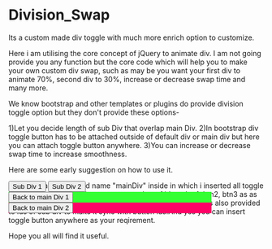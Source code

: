 # Division_Swap
Its a custom made div toggle with much more enrich option to customize.

Here i am utilising the core concept of jQuery to animate div. I am not going provide you any function but the core code which will help you to make your own custom div swap, such as may be you want your first div to animate 70%, second div to 30%, increase or decrease swap time and many more.

We know bootstrap and other templates or plugins do provide division toggle option but they don't provide these options-

1)Let you decide length of sub Div that overlap main Div.
2)In bootstrap div toggle button has to be attached outside of default div or main div but here you can attach toggle button anywhere.
3)You can increase or decrease swap time to increase smoothness.

Here are some early suggestion on how to use it.

<div style="width: 400px; height: 400px; position: absolute; overflow: hidden;">
        <div id="mainDiv">
            <button id="btn1" class="btnSwap">
                Sub Div 1
            </button>
            <button id="btn2" class="btnSwap">
                Sub Div 2
            </button>
        </div>
        <div class="subDiv" id="subDiv1" style="background-color: #33ff33;">
            <button class="btnBack">
                Back to main Div 1
            </button>
        </div>
        <div class="subDiv" id="subDiv2" style="background-color: #ff0066;">
            <button class="btnBack">
                Back to main Div 2
            </button>
        </div>
    </div>
    
    
There is main div with id name "mainDiv" inside in which i inserted all toggle button with increasing in sequence number of id ex- btn1, btn2, btn3 as as many as sub div you required. The same sequence pattern is also provided to ids of sub div to make it sync with button ids.And yes you can insert toggle button anywhere as your reqirement.

Hope you all will find it useful.
